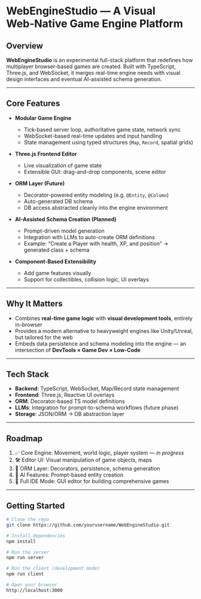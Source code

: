 # WebEngineStudio — A Visual Web‑Native Game Engine Platform

## Overview

**WebEngineStudio** is an experimental full-stack platform that redefines how multiplayer browser-based games are created. Built with TypeScript, Three.js, and WebSocket, it merges real-time engine needs with visual design interfaces and eventual AI-assisted schema generation.

---

## Core Features

- **Modular Game Engine**
  - Tick-based server loop, authoritative game state, network sync  
  - WebSocket-based real-time updates and input handling  
  - State management using typed structures (`Map`, `Record`, spatial grids)

- **Three.js Frontend Editor**
  - Live visualization of game state  
  - Extensible GUI: drag-and-drop components, scene editor  

- **ORM Layer (Future)**
  - Decorator-powered entity modeling (e.g. `@Entity`, `@Column`)  
  - Auto-generated DB schema  
  - DB access abstracted cleanly into the engine environment

- **AI-Assisted Schema Creation (Planned)**
  - Prompt-driven model generation  
  - Integration with LLMs to auto-create ORM definitions  
  - Example: “Create a Player with health, XP, and position” → generated class + schema

- **Component-Based Extensibility**
  - Add game features visually  
  - Support for collectibles, collision logic, UI overlays  

---

## Why It Matters

- Combines **real-time game logic** with **visual development tools**, entirely in-browser  
- Provides a modern alternative to heavyweight engines like Unity/Unreal, but tailored for the web  
- Embeds data persistence and schema modeling into the engine — an intersection of **DevTools × Game Dev × Low-Code**

---

## Tech Stack

- **Backend**: TypeScript, WebSocket, Map/Record state management  
- **Frontend**: Three.js, Reactive UI overlays  
- **ORM**: Decorator-based TS model definitions  
- **LLMs**: Integration for prompt-to-schema workflows (future phase)  
- **Storage**: JSON/ORM → DB abstraction layer  

---

## Roadmap

1. ✅ Core Engine: Movement, world logic, player system — *in progress*  
2. 🛠️ Editor UI: Visual manipulation of game objects, maps  
3. 🧱 ORM Layer: Decorators, persistence, schema generation  
4. 🤖 AI Features: Prompt-based entity creation  
5. 🧩 Full IDE Mode: GUI editor for building comprehensive games  

---

## Getting Started

```bash
# Clone the repo
git clone https://github.com/yourusername/WebEngineStudio.git

# Install dependencies
npm install

# Run the server
npm run server

# Run the client (development mode)
npm run client

# Open your browser
http://localhost:3000
